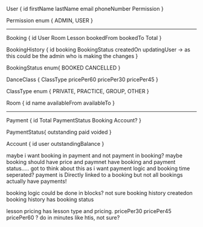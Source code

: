 User {
	id
	firstName
	lastName
	email
	phoneNumber
	Permission
}

Permission enum {
	ADMIN,
	USER
}

---

Booking {
	id
	User
	Room
	Lesson
	bookedFrom
	bookedTo
	Total
}

BookingHistory {
	id
	booking
	BookingStatus
	createdOn
	updatingUser -> as this could be the admin who is making the changes
}

BookingStatus enum{
	BOOKED
	CANCELLED
}

DanceClass {
	ClassType
	pricePer60
	pricePer30
	pricePer45
}

ClassType enum {
	PRIVATE,
	PRACTICE,
	GROUP,
	OTHER
}

Room {
	id
	name
	availableFrom
	availableTo
}


---

Payment {
	id
	Total
	PaymentStatus
	Booking
	Account?
}

PaymentStatus{
	outstanding
	paid
	voided
}

Account {
	id
	user
	outstandingBalance
}




maybe i want booking in payment and not payment in booking?
maybe booking should have price and paymnet have booking and payment status.....
got to think about this as i want payment logic and booking time seperated?
payment is Directly linked to a booking but not all bookings actually have payments!

booking logic could be done in blocks? not sure 
booking history createdon
booking history has booking status

lesson pricing has lesson type and pricing.
pricePer30
pricePer45
pricePer60
? do in minutes like htis, not sure?